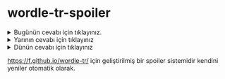 # wordle-tr-spoiler

<details>
  <summary>Bugünün cevabı için tıklayınız.</summary>
  <br>
    <b> çello </b>
</details>

<details>
  <summary>Yarının cevabı için tıklayınız</summary>
  <br>
   <b> güdüm </b>
</details>

<details>
  <summary>Dünün cevabı için tıklayınız </summary>
  <br>
  <b> uyruk </b>
</details>

https://f.github.io/wordle-tr/ için geliştirilmiş bir spoiler sistemidir kendini yeniler otomatik olarak.

